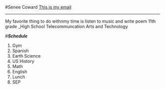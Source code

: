#Senee Coward
[This is my email](seneec7794@hstat.org)

---

My favorite thing to do withnmy time is listen to music and write poem
11th grade
_High School Telecommuncation Arts and Technology

#_**Schedule**_  
1. Gym
2. Spanish
3. Earth Science
4. US History
5. Math
6. English
7. Lunch
8. SEP